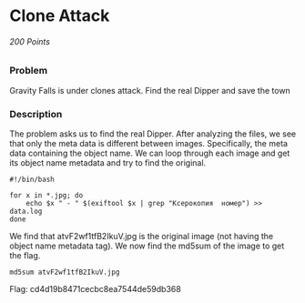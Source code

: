# Clone Attack
###### 200 Points

### Problem
Gravity Falls is under clones attack. Find the real Dipper and save the town 

### Description
The problem asks us to find the real Dipper.
After analyzing the files, we see that only the meta data is different between images.
Specifically, the meta data containing the object name.
We can loop through each image and get its object name metadata and try to find the original.
```shell
#!/bin/bash

for x in *.jpg; do
    echo $x " - " $(exiftool $x | grep "Ксерокопия  номер") >> data.log
done
```

We find that atvF2wf1tfB2IkuV.jpg is the original image (not having the object name metadata tag).
We now find the md5sum of the image to get the flag.

```
md5sum atvF2wf1tfB2IkuV.jpg
```

Flag: cd4d19b8471cecbc8ea7544de59db368
